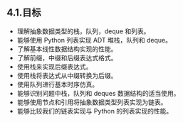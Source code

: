 ## 4.1.目标

* 理解抽象数据类型的栈，队列，deque 和列表。
* 能够使用 Python 列表实现 ADT 堆栈，队列和 deque。
* 了解基本线性数据结构实现的性能。
* 了解前缀，中缀和后缀表达式格式。
* 使用栈来实现后缀表达式。
* 使用栈将表达式从中缀转换为后缀。
* 使用队列进行基本时序仿真。
* 能够识别问题中栈，队列和 deques 数据结构的适当使用。
* 能够使用节点和引用将抽象数据类型列表实现为链表。
* 能够比较我们的链表实现与 Python 的列表实现的性能。

